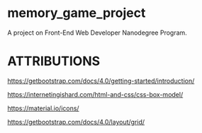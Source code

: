 # memory_game_project
A project on  Front-End Web Developer Nanodegree Program.

ATTRIBUTIONS
============

https://getbootstrap.com/docs/4.0/getting-started/introduction/

https://internetingishard.com/html-and-css/css-box-model/

https://material.io/icons/

https://getbootstrap.com/docs/4.0/layout/grid/
